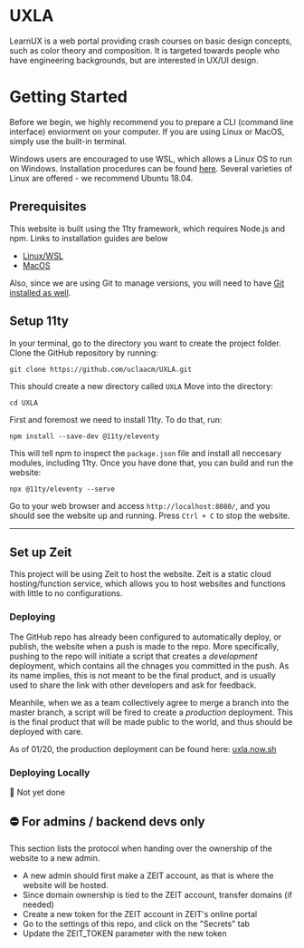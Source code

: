 # UXLA

LearnUX is a web portal providing crash courses on basic design concepts, such as color theory and composition. It is targeted towards people who have engineering backgrounds, but are interested in UX/UI design.

# Getting Started

Before we begin, we highly recommend you to prepare a CLI (command line interface) enviorment on your computer. If you are using Linux or MacOS, simply use the built-in terminal. 

Windows users are encouraged to use WSL, which allows a Linux OS to run on Windows. Installation procedures can be found [here](https://docs.microsoft.com/en-us/windows/wsl/install-win10). Several varieties of Linux are offered - we recommend Ubuntu 18.04. 

## Prerequisites

This website is built using the 11ty framework, which requires Node.js and npm. Links to installation guides are below

- [Linux/WSL](https://linuxize.com/post/how-to-install-node-js-on-ubuntu-18.04/)
- [MacOS](https://treehouse.github.io/installation-guides/mac/node-mac.html)

Also, since we are using Git to manage versions, you will need to have [Git installed as well](https://git-scm.com/book/en/v2/Getting-Started-Installing-Git).

## Setup 11ty

In your terminal, go to the directory you want to create the project folder. 
Clone the GitHub repository by running:

```
git clone https://github.com/uclaacm/UXLA.git
```

This should create a new directory called `UXLA`
Move into the directory:

```
cd UXLA
```

First and foremost we need to install 11ty. To do that, run:

```
npm install --save-dev @11ty/eleventy
```

This will tell npm to inspect the `package.json` file and install all neccesary modules, including 11ty. Once you have done that, you can build and run the website:

```
npx @11ty/eleventy --serve
```

Go to your web browser and access `http://localhost:8080/`, and you should see the website up and running. Press `Ctrl + C` to stop the website.

---

## Set up Zeit

This project will be using Zeit to host the website. Zeit is a static cloud hosting/function service, which allows you to host websites and functions with little to no configurations. 

### Deploying

The GitHub repo has already been configured to automatically deploy, or publish, the website when a push is made to the repo. More specifically, pushing to the repo will initiate a script that creates a *development* deployment, which contains all the chnages you committed in the push. As its name implies, this is not meant to be the final product, and is usually used to share the link with other developers and ask for feedback.

Meanhile, when we as a team collectively agree to merge a branch into the master branch, a script will be fired to create a *production* deployment. This is the final product that will be made public to the world, and thus should be deployed with care.

As of 01/20, the production deployment can be found here: [uxla.now.sh](https://uxla.now.sh/)

### Deploying Locally

:construction: Not yet done

## :no_entry: For admins / backend devs only

This section lists the protocol when handing over the ownership of the website to a new admin. 

- A new admin should first make a ZEIT account, as that is where the website will be hosted. 
- Since domain ownership is tied to the ZEIT account, transfer domains (if needed)
- Create a new token for the ZEIT account in ZEIT's online portal
- Go to the settings of this repo, and click on the "Secrets" tab 
- Update the ZEIT_TOKEN parameter with the new token 

